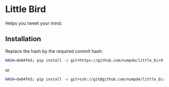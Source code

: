 # Little Bird

Helps you tweet your mind.

## Installation

Replace the hash by the required commit hash:

```bash
HASH=de04fe5; pip install -e git+https://github.com/numpde/little_bird.git@${HASH}#egg=little_bird
```

or

```bash
HASH=de04fe5; pip install -e git+ssh://git@github.com/numpde/little_bird.git@${HASH}#egg=little_bird
```
